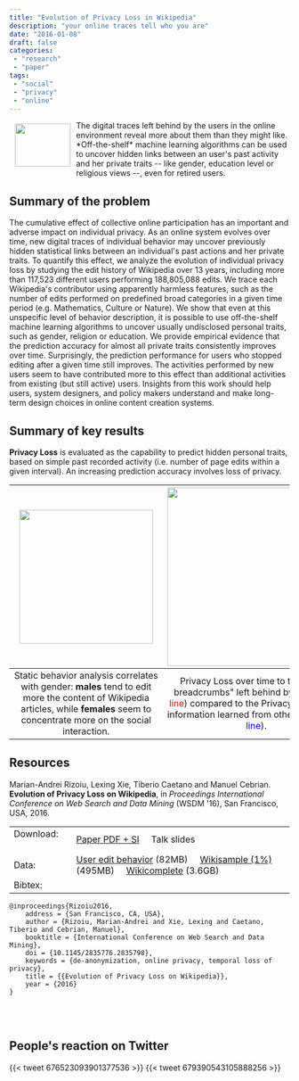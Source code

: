```yaml
---
title: "Evolution of Privacy Loss in Wikipedia"
description: "your online traces tell who you are"
date: "2016-01-08"
draft: false
categories:
 - "research"
 - "paper"
tags:
 - "social"
 - "privacy"
 - "online"
---
```


<img style="float: left;" src="/img/privacy_loss/wiki-privacy-icon.png" width="100" height="77" Hspace="10" Vspace="5">
The digital traces left behind by the users in the online environment reveal more about them than they might like.
*Off-the-shelf* machine learning algorithms can be used to uncover hidden links between an user's past activity and her private traits -- like gender, education level or religious views --, even for retired users.
<!--more-->

Summary of the problem
-------------------------

The cumulative effect of collective online participation has an important and adverse impact on individual privacy.
As an online system evolves over time, new digital traces of individual behavior may uncover previously hidden statistical links between an individual's past actions and her private traits.
To quantify this effect, we analyze the evolution of individual privacy loss by studying the edit history of Wikipedia over 13 years, including more than 117,523 different users performing 188,805,088 edits. 
We trace each Wikipedia's contributor using apparently harmless features, such as the number of edits performed on predefined broad categories in a given time period (e.g. Mathematics, Culture or Nature). 
We show that even at this unspecific level of behavior description, it is possible to use off-the-shelf machine learning algorithms to uncover usually undisclosed personal traits, such as gender, religion or education. 
We provide empirical evidence that the prediction accuracy for almost all private traits consistently improves over time. 
Surprisingly, the prediction performance for users who stopped editing after a given time still improves. 
The activities performed by new users seem to have contributed more to this effect than additional activities from existing (but still active) users.
Insights from this work should help users, system designers, and policy makers understand and make long-term design choices in online content creation systems.

Summary of key results 
--------------------

**Privacy Loss** is evaluated as the capability to predict hidden personal traits, based on simple past recorded activity (i.e. number of page edits within a given interval).
An increasing prediction accuracy involves loss of privacy.

<!--Table of 3 columns, corresponding to the 3 figures.-->

|<img src="/img/privacy_loss/gender-aggr-basic-features.png" width="240" Hspace="10"> | <img src="/img/privacy_loss/new-entry-vs-fixed.png" width="320"> | <img src="/img/privacy_loss/exited-users-education-undergrads.png" width="240" Hspace="10"> |
|:-:|:-:|:-:|
| Static behavior analysis correlates with gender: **males** tend to edit more the content of Wikipedia articles, while **females** seem to concentrate more on the social interaction. | Privacy Loss over time to the "online breadcrumbs" left behind by users (<span style="color:red">red line</span>) compared to the Privacy Loss due to information learned from other users (<span style="color:blue">blue line</span>). | Privacy Loss occurs even for retired editors, who have been active prior to 2008 (<span style="color:blue">blue period</span>), but stopped contributing afterwards. <!--(<span style="color:red">red period</span>)--> |
 
Resources
--------------------

Marian-Andrei Rizoiu, Lexing Xie, Tiberio Caetano and Manuel Cebrian. **Evolution of Privacy Loss on Wikipedia**, in *Proceedings International Conference on Web Search and Data Mining* (WSDM '16), San Francisco, USA, 2016. 

| | |
|---|---|
|Download: &nbsp;&nbsp;&nbsp;&nbsp;&nbsp;&nbsp; | [Paper PDF + SI](http://arxiv.org/pdf/1512.03523.pdf) &nbsp;&nbsp;&nbsp; Talk slides|
|Data:  | [User edit behavior](http://goo.gl/Tx5SoI) (82MB) &nbsp;&nbsp;&nbsp; [Wikisample (1%)](http://goo.gl/T47UVj) (495MB) &nbsp;&nbsp;&nbsp; [Wikicomplete](http://goo.gl/2iLH7A) (3.6GB) |
|Bibtex: | |
``` 
@inproceedings{Rizoiu2016, 
    address = {San Francisco, CA, USA},
    author = {Rizoiu, Marian-Andrei and Xie, Lexing and Caetano, Tiberio and Cebrian, Manuel},
    booktitle = {International Conference on Web Search and Data Mining},
    doi = {10.1145/2835776.2835798},
    keywords = {de-anonymization, online privacy, temporal loss of privacy},
    title = {{Evolution of Privacy Loss on Wikipedia}},
    year = {2016}
} 
```



<br />
<br />


People's reaction on Twitter 
---

{{< tweet 676523093901377536 >}} 
{{< tweet 679390543105888256 >}} 
